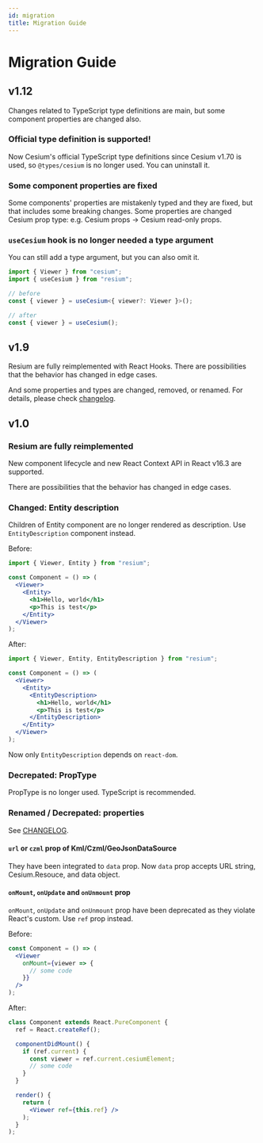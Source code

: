 ```yaml
---
id: migration
title: Migration Guide
---
```


# Migration Guide

## v1.12

Changes related to TypeScript type definitions are main, but some component properties are changed also.

### Official type definition is supported!

Now Cesium's official TypeScript type definitions since Cesium v1.70 is used, so `@types/cesium` is no longer used. You can uninstall it.

### Some component properties are fixed

Some components' properties are mistakenly typed and they are fixed, but that includes some breaking changes. Some properties are changed Cesium prop type: e.g. Cesium props -> Cesium read-only props.

### `useCesium` hook is no longer needed a type argument

You can still add a type argument, but you can also omit it.

```ts
import { Viewer } from "cesium";
import { useCesium } from "resium";

// before
const { viewer } = useCesium<{ viewer?: Viewer }>();

// after
const { viewer } = useCesium();
```

## v1.9

Resium are fully reimplemented with React Hooks. There are possibilities that the behavior has changed in edge cases.

And some properties and types are changed, removed, or renamed. For details, please check [changelog](https://github.com/darwin-education/resium/tree/master/CHANGELOG.md).

## v1.0

### Resium are fully reimplemented

New component lifecycle and new React Context API in React v16.3 are supported.

There are possibilities that the behavior has changed in edge cases.

### Changed: Entity description

Children of Entity component are no longer rendered as description. Use `EntityDescription` component instead.

Before:

```jsx
import { Viewer, Entity } from "resium";

const Component = () => (
  <Viewer>
    <Entity>
      <h1>Hello, world</h1>
      <p>This is test</p>
    </Entity>
  </Viewer>
);
```

After:

```jsx
import { Viewer, Entity, EntityDescription } from "resium";

const Component = () => (
  <Viewer>
    <Entity>
      <EntityDescription>
        <h1>Hello, world</h1>
        <p>This is test</p>
      </EntityDescription>
    </Entity>
  </Viewer>
);
```

Now only `EntityDescription` depends on `react-dom`.

### Decrepated: PropType

PropType is no longer used. TypeScript is recommended.

### Renamed / Decrepated: properties

See [CHANGELOG](https://github.com/darwin-education/resium/tree/master/CHANGELOG.md).

#### `url` or `czml` prop of Kml/Czml/GeoJsonDataSource

They have been integrated to `data` prop. Now `data` prop accepts URL string, Cesium.Resouce, and data object.

#### `onMount`, `onUpdate` and `onUnmount` prop

`onMount`, `onUpdate` and `onUnmount` prop have been deprecated as they violate React's custom. Use `ref` prop instead.

Before:

```jsx
const Component = () => (
  <Viewer
    onMount={viewer => {
      // some code
    }}
  />
);
```

After:

```jsx
class Component extends React.PureComponent {
  ref = React.createRef();

  componentDidMount() {
    if (ref.current) {
      const viewer = ref.current.cesiumElement;
      // some code
    }
  }

  render() {
    return (
      <Viewer ref={this.ref} />
    );
  }
);
```
